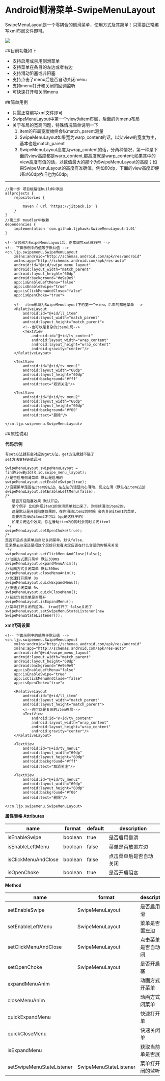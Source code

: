 # Android侧滑菜单-SwipeMenuLayout

SwipeMenuLayout是一个零耦合的侧滑菜单，使用方式及其简单！只需要正常编写xml布局文件即可。

![](https://raw.githubusercontent.com/ljphawk/SwipeMenuLayout/master/gif/gif1.gif)

##目前功能如下
- 支持启用或禁用侧滑菜单
- 支持菜单在条目的左边或者右边
- 支持滑动阻塞或非阻塞
- 支持点击了menu后是否自动关闭menu
- 支持menu打开和关闭的回调监听
- 可快速打开和关闭menu

##简单用例
- 只需正常编写xml文件即可
- SwipeMenuLayout中第一个view为item布局，后面的为menu布局
- 关于布局的宽高问题，特殊情况简单说明一下
	 1. item的布局宽度始终会以match_parent测量
	 2. SwipeMenuLayout如果宽为warp_content的话，以父view的宽度为主，基本也是match_parent
	 3. SwipeMenuLayout高度为wrap_content的话，分两种情况，第一种是下面的view高度都是warp_content,那高度就是warp_content;如果其中的view高度有值的话，以数值最大的那个为SwipeMenuLayout的高度；如果SwipeMenuLayout的高度有准确值，例如60dp，下面的view高度即便超过60dp依旧也为60dp;

----------

	//第一步 项目根路径build中添加
    allprojects {
    	repositories {
    		...
    		maven { url 'https://jitpack.io' }
    	}
    }	
	//第二步 moudler中依赖
	dependencies {
		implementation 'com.github.ljphawk:SwipeMenuLayout:1.01'
	}

	<!--父容器为SwipeMenuLayout后，正常编写xml就行啦 -->
	<!-- 下面示例中的值等于默认值 -->
    <cn.ljp.swipemenu.SwipeMenuLayout
	    xmlns:android="http://schemas.android.com/apk/res/android"
	    xmlns:app="http://schemas.android.com/apk/res-auto"
	    android:id="@+id/swipe_menu_layout"
	    android:layout_width="match_parent"
	    android:layout_height="60dp"
	    android:background="#e9e9e9"
	    app:isEnableLeftMenu="false"
	    app:isEnableSwipe="true"
	    app:isClickMenuAndClose="false"
	    app:isOpenChoke="true">
	    
		<!-- item布局为SwipeMenuLayout下的第一个view，后面的都是菜单 -->
	    <RelativeLayout
		    android:id="@+id/ll_item"
		    android:layout_width="match_parent"
		    android:layout_height="match_parent">
		    <!--也可以是复杂的item布局-->
			<TextView
			    android:id="@+id/tv_content"
			    android:layout_width="wrap_content"
			    android:layout_height="wrap_content"
			    android:gravity="center"/>
	    </RelativeLayout>
	    
	    <TextView
		    android:id="@+id/tv_menu1"
		    android:layout_width="60dp"
		    android:layout_height="60dp"
		    android:background="#fff"
	    	android:text="取消关注"/>
	    
	    <TextView
		    android:id="@+id/tv_menu2"
		    android:layout_width="60dp"
		    android:layout_height="60dp"
		    android:background="#f00"
		    android:text="删除"/>
    
    </cn.ljp.swipemenu.SwipeMenuLayout>


##属性说明
    
**代码示例**

	有set方法就有会对应的get方法，get方法我就不贴了
	set方法支持链式调用  

	SwipeMenuLayout swipeMenuLayout = findViewById(R.id.swipe_menu_layout);
    //是否启用侧滑菜单 默认是启用的
    swipeMenuLayout.setEnableSwipe(true);
    //设置菜单是否在item的左边，在左边的话是向右滑动，反之左滑（默认在item右边）
    swipeMenuLayout.setEnableLeftMenu(false);
    /*
       是否开启阻塞效果 默认开启。
       举个例子 比如你把item1的侧滑菜单划出来了，你继续滑动item2的，
       这是默认是开启阻塞效果的，在你滑动item2的时候 会先关闭item1的菜单，
       需要再次滑动item2才可以（qq是这样子的）
       如果关闭这个效果，你在滑动item2的同时会同时关闭item1
     */
    swipeMenuLayout.setOpenChoke(true);
    /*
    是否开启点击菜单后自动关闭菜单，默认false.
    思来想去决定还是把这个交给开发者决定应该在什么合适的时候来关闭
     */
    swipeMenuLayout.setClickMenuAndClose(false);
    //动画方式展开菜单 默认300ms
    swipeMenuLayout.expandMenuAnim();
    //动画方式关闭菜单 默认300ms
    swipeMenuLayout.closeMenuAnim();
    //快速打开菜单 0s
    swipeMenuLayout.quickExpandMenu();
    //快速关闭菜单 0s
    swipeMenuLayout.quickCloseMenu();
    //获取当前菜单是否展开
    swipeMenuLayout.isExpandMenu();
    //菜单打开关闭的监听。 true打开了 false关闭了
    swipeMenuLayout.setSwipeMenuStateListener(new SwipeMenuStateListener());

**xml代码设置**
    
	<!-- 下面示例中的值等于默认值 -->
    <cn.ljp.swipemenu.SwipeMenuLayout
	    xmlns:android="http://schemas.android.com/apk/res/android"
	    xmlns:app="http://schemas.android.com/apk/res-auto"
	    android:id="@+id/swipe_menu_layout"
	    android:layout_width="match_parent"
	    android:layout_height="60dp"
	    android:background="#e9e9e9"
	    app:isEnableLeftMenu="false"
	    app:isEnableSwipe="true"
	    app:isClickMenuAndClose="false"
	    app:isOpenChoke="true">
	    
	    <RelativeLayout
		    android:id="@+id/ll_item"
		    android:layout_width="match_parent"
		    android:layout_height="match_parent">
		    <!--也可以是复杂的item布局-->
			<TextView
			    android:id="@+id/tv_content"
			    android:layout_width="wrap_content"
			    android:layout_height="wrap_content"
			    android:gravity="center"/>
	    </RelativeLayout>
	    
	    <TextView
		    android:id="@+id/tv_menu1"
		    android:layout_width="60dp"
		    android:layout_height="60dp"
		    android:background="#fff"
	    	android:text="取消关注"/>
	    
	    <TextView
		    android:id="@+id/tv_menu2"
		    android:layout_width="60dp"
		    android:layout_height="60dp"
		    android:background="#f00"
		    android:text="删除"/>
    
    </cn.ljp.swipemenu.SwipeMenuLayout>

**属性表格 Attributes**

name | format | default | description
-|-|-|-
isEnableSwipe | boolean | true |是否启用侧滑
isEnableLeftMenu | boolean | false |菜单是否放置左边
isClickMenuAndClose | boolean | false |点击菜单后是否自动关闭
isOpenChoke | boolean | true |是否开启阻塞


**Method**

name | format | description
-|-|-
setEnableSwipe | SwipeMenuLayout | 是否启用侧滑 
setEnableLeftMenu | SwipeMenuLayout | 菜单是否放置左边 
setClickMenuAndClose | SwipeMenuLayout | 点击菜单后是否自动关闭 
setOpenChoke | SwipeMenuLayout | 是否开启阻塞 
expandMenuAnim |  | 动画方式展开菜单 
closeMenuAnim |  | 动画方式关闭菜单 
quickExpandMenu |  | 快速打开菜单 
quickCloseMenu |  | 快速关闭菜单 
isExpandMenu |  | 获取当前菜单是否展开 
setSwipeMenuStateListener | SwipeMenuStateListener | 菜单打开关闭的监听 
